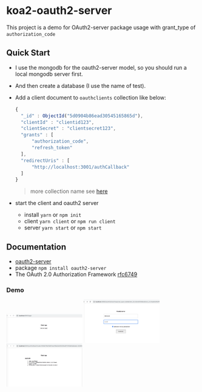 # koa2-oauth2-server
This project is a demo for OAuth2-server package usage with grant_type of `authorization_code`

## Quick Start
- I use the mongodb for the oauth2-server model, so you should run a local mongodb server first. 
- And then create a database (I use the name of test).
- Add a client document to `oauthclients` collection like below:
  ```js
  { 
    "_id" : ObjectId("5d0904b86ead30545165865d"), 
    "clientId" : "clientid123", 
    "clientSecret" : "clientsecret123", 
    "grants" : [
        "authorization_code", 
        "refresh_token"
    ], 
    "redirectUris" : [
        "http://localhost:3001/authCallback"
    ]
  }
  ```
  > more collection name see [here](https://github.com/littleGauze/koa2-oauth2-server/blob/master/src/model.js)
  
 - start the client and oauth2 server
   - install `yarn` or `npm init`
   - client `yarn client` or `npm run client`
   - server `yarn start` or `npm start`
 
## Documentation
- [oauth2-server](https://oauth2-server.readthedocs.io/en/latest/index.html)
- package `npm install oauth2-server`
- The OAuth 2.0 Authorization Framework [rfc6749](https://tools.ietf.org/html/rfc6749.html)

### Demo
<img src="https://github.com/littleGauze/koa2-oauth2-server/blob/master/doc/oauth2-1.png" width="200">
<img src="https://github.com/littleGauze/koa2-oauth2-server/blob/master/doc/oauth2-2.png" width="200">
<img src="https://github.com/littleGauze/koa2-oauth2-server/blob/master/doc/oauth2-3.png" width="200">

